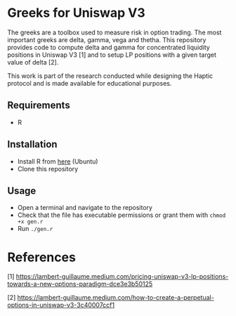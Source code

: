 # Greeks for Uniswap V3

The greeks are a toolbox used to measure risk in option trading. The most important greeks are delta, gamma, vega and thetha. This repository provides code to compute delta and gamma for concentrated liquidity positions in Uniswap V3 [1] and to setup LP positions with a given target value of delta [2].


This work is part of the research conducted while designing the Haptic protocol and is made available for educational purposes.


## Requirements

- R

## Installation

- Install R from [here](https://cran.r-project.org/bin/linux/ubuntu/) (Ubuntu)
- Clone this repository

## Usage

- Open a terminal and navigate to the repository
- Check that the file has executable permissions or grant them with `chmod +x gen.r`
- Run `./gen.r`


# References

[1] https://lambert-guillaume.medium.com/pricing-uniswap-v3-lp-positions-towards-a-new-options-paradigm-dce3e3b50125

[2] https://lambert-guillaume.medium.com/how-to-create-a-perpetual-options-in-uniswap-v3-3c40007ccf1

